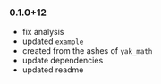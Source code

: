 ### 0.1.0+12
- fix analysis
- updated `example`
- created from the ashes of `yak_math`
- update dependencies
- updated readme

